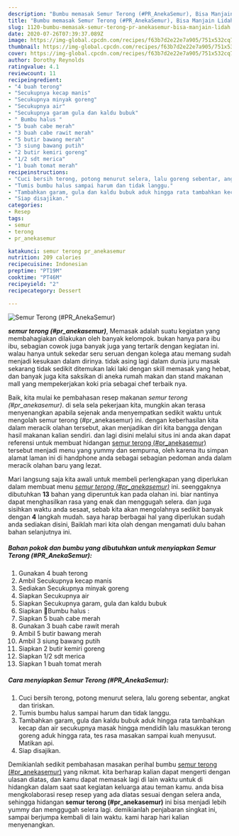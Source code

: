 ```yaml
---
description: "Bumbu memasak Semur Terong (#PR_AnekaSemur), Bisa Manjain Lidah"
title: "Bumbu memasak Semur Terong (#PR_AnekaSemur), Bisa Manjain Lidah"
slug: 1120-bumbu-memasak-semur-terong-pr-anekasemur-bisa-manjain-lidah
date: 2020-07-26T07:39:37.089Z
image: https://img-global.cpcdn.com/recipes/f63b7d2e22e7a905/751x532cq70/semur-terong-pr_anekasemur-foto-resep-utama.jpg
thumbnail: https://img-global.cpcdn.com/recipes/f63b7d2e22e7a905/751x532cq70/semur-terong-pr_anekasemur-foto-resep-utama.jpg
cover: https://img-global.cpcdn.com/recipes/f63b7d2e22e7a905/751x532cq70/semur-terong-pr_anekasemur-foto-resep-utama.jpg
author: Dorothy Reynolds
ratingvalue: 4.1
reviewcount: 11
recipeingredient:
- "4 buah terong"
- "Secukupnya kecap manis"
- "Secukupnya minyak goreng"
- "Secukupnya air"
- "Secukupnya garam gula dan kaldu bubuk"
- " Bumbu halus "
- "5 buah cabe merah"
- "3 buah cabe rawit merah"
- "5 butir bawang merah"
- "3 siung bawang putih"
- "2 butir kemiri goreng"
- "1/2 sdt merica"
- "1 buah tomat merah"
recipeinstructions:
- "Cuci bersih terong, potong menurut selera, lalu goreng sebentar, angkat dan tiriskan."
- "Tumis bumbu halus sampai harum dan tidak langgu."
- "Tambahkan garam, gula dan kaldu bubuk aduk hingga rata tambahkan kecap dan air secukupnya masak hingga mendidih lalu masukkan terong goreng aduk hingga rata, tes rasa masakan sampai kuah menyusut. Matikan api."
- "Siap disajikan."
categories:
- Resep
tags:
- semur
- terong
- pr_anekasemur

katakunci: semur terong pr_anekasemur 
nutrition: 209 calories
recipecuisine: Indonesian
preptime: "PT19M"
cooktime: "PT46M"
recipeyield: "2"
recipecategory: Dessert

---
```



![Semur Terong (#PR_AnekaSemur)](https://img-global.cpcdn.com/recipes/f63b7d2e22e7a905/751x532cq70/semur-terong-pr_anekasemur-foto-resep-utama.jpg)

<b><i>semur terong (#pr_anekasemur)</i></b>, Memasak adalah suatu kegiatan yang membahagiakan dilakukan oleh banyak kelompok. bukan hanya para ibu ibu, sebagian cowok juga banyak juga yang tertarik dengan kegiatan ini. walau hanya untuk sekedar seru seruan dengan kolega atau memang sudah menjadi kesukaan dalam dirinya. tidak asing lagi dalam dunia juru masak sekarang tidak sedikit ditemukan laki laki dengan skill memasak yang hebat, dan banyak juga kita saksikan di aneka rumah makan dan stand makanan mall yang mempekerjakan koki pria sebagai chef terbaik nya.

Baik, kita mulai ke pembahasan resep makanan <i>semur terong (#pr_anekasemur)</i>. di sela sela pekerjaan kita, mungkin akan terasa menyenangkan apabila sejenak anda menyempatkan sedikit waktu untuk mengolah semur terong (#pr_anekasemur) ini. dengan keberhasilan kita dalam meracik olahan tersebut, akan menjadikan diri kita bangga dengan hasil makanan kalian sendiri. dan lagi disini melalui situs ini anda akan dapat referensi untuk membuat hidangan <u>semur terong (#pr_anekasemur)</u> tersebut menjadi menu yang yummy dan sempurna, oleh karena itu simpan alamat laman ini di handphone anda sebagai sebagian pedoman anda dalam meracik olahan baru yang lezat.




Mari langsung saja kita awali untuk membeli perlengkapan yang diperlukan dalam membuat menu <u><i>semur terong (#pr_anekasemur)</i></u> ini. seenggaknya dibutuhkan <b>13</b> bahan yang diperuntuk kan pada olahan ini. biar nantinya dapat menghasilkan rasa yang enak dan menggugah selera. dan juga sisihkan waktu anda sesaat, sebab kita akan mengolahnya sedikit banyak dengan <b>4</b> langkah mudah. saya harap berbagai hal yang diperlukan sudah anda sediakan disini, Baiklah mari kita olah dengan mengamati dulu bahan bahan selanjutnya ini.

<!--inarticleads1-->

##### Bahan pokok dan bumbu yang dibutuhkan untuk menyiapkan Semur Terong (#PR_AnekaSemur):

1. Gunakan 4 buah terong
1. Ambil Secukupnya kecap manis
1. Sediakan Secukupnya minyak goreng
1. Siapkan Secukupnya air
1. Siapkan Secukupnya garam, gula dan kaldu bubuk
1. Siapkan  💞Bumbu halus :
1. Siapkan 5 buah cabe merah
1. Gunakan 3 buah cabe rawit merah
1. Ambil 5 butir bawang merah
1. Ambil 3 siung bawang putih
1. Siapkan 2 butir kemiri goreng
1. Siapkan 1/2 sdt merica
1. Siapkan 1 buah tomat merah




<!--inarticleads2-->

##### Cara menyiapkan Semur Terong (#PR_AnekaSemur):

1. Cuci bersih terong, potong menurut selera, lalu goreng sebentar, angkat dan tiriskan.
1. Tumis bumbu halus sampai harum dan tidak langgu.
1. Tambahkan garam, gula dan kaldu bubuk aduk hingga rata tambahkan kecap dan air secukupnya masak hingga mendidih lalu masukkan terong goreng aduk hingga rata, tes rasa masakan sampai kuah menyusut. Matikan api.
1. Siap disajikan.




Demikianlah sedikit pembahasan masakan perihal bumbu <u>semur terong (#pr_anekasemur)</u> yang nikmat. kita berharap kalian dapat mengerti dengan ulasan diatas, dan kamu dapat memasak lagi di lain waktu untuk di hidangkan dalam saat saat kegiatan keluarga atau teman kamu. anda bisa mengkolaborasi resep resep yang ada diatas sesuai dengan selera anda, sehingga hidangan <b>semur terong (#pr_anekasemur)</b> ini bisa menjadi lebih yummy dan menggugah selera lagi. demikianlah penjabaran singkat ini, sampai berjumpa kembali di lain waktu. kami harap hari kalian menyenangkan.
